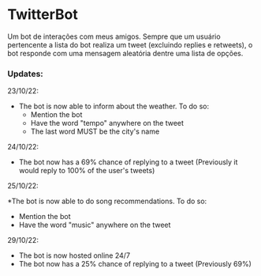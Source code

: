 # TwitterBot
Um bot de interações com meus amigos. Sempre que um usuário pertencente a lista do bot realiza um tweet (excluindo replies e retweets), o bot responde com uma mensagem aleatória dentre uma lista de opções.


### Updates:

23/10/22:

* The bot is now able to inform about the weather. To do so:
  * Mention the bot
  * Have the word "tempo" anywhere on the tweet
  * The last word MUST be the city's name 

24/10/22:

* The bot now has a 69% chance of replying to a tweet (Previously it would reply to 100% of the user's tweets)

25/10/22:

*The bot is now able to do song recommendations. To do so:
  * Mention the bot
  * Have the word "music" anywhere on the tweet

29/10/22:
 * The bot is now hosted online 24/7
 * The bot now has a 25% chance of replying to a tweet (Previously 69%)
